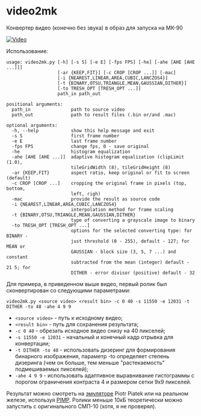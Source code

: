 # video2mk
Конвертер видео (конечно без звука) в образ для запуска на МК-90

[![Video](https://img.youtube.com/vi/Swxv3FU7puw/0.jpg)](https://www.youtube.com/watch?v=Swxv3FU7puw)

Использование:
```
usage: video2mk.py [-h] [-s S] [-e E] [-fps FPS] [-he] [-ahe [AHE [AHE ...]]]
                   [-ar {KEEP,FIT}] [-c CROP [CROP ...]] [-mac]
                   [-i {NEAREST,LINEAR,AREA,CUBIC,LANCZOS4}]
                   [-t {BINARY,OTSU,TRIANGLE,MEAN,GAUSSIAN,DITHER}]
                   [-to TRESH_OPT [TRESH_OPT ...]]
                   path_in path_out

positional arguments:
  path_in               path to source video
  path_out              path to result files (.bin or/and .mac)

optional arguments:
  -h, --help            show this help message and exit
  -s S                  first frame number
  -e E                  last frame number
  -fps FPS              change fps, 0 - save original
  -he                   histogram equalization
  -ahe [AHE [AHE ...]]  adaptive histogram equalization (clipLimit (1.0),
                        tileGridWidth (8), tileGridHeight (8)
  -ar {KEEP,FIT}        aspect ratio, keep original or fit to screen (default)
  -c CROP [CROP ...]    cropping the original frame in pixels (top, bottom,
                        left, righ)
  -mac                  provide the result as source code
  -i {NEAREST,LINEAR,AREA,CUBIC,LANCZOS4}
                        interpolation method for frame scaling
  -t {BINARY,OTSU,TRIANGLE,MEAN,GAUSSIAN,DITHER}
                        type of converting a grayscale image to binary
  -to TRESH_OPT [TRESH_OPT ...]
                        options for the selected converting type: for BINARY -
                        just threshold (0 - 255), default - 127; for MEAN or
                        GAUSSIAN - block size (3, 5, 7 ...) and constant
                        subtracted from the mean (integer) default - 21 5; for
                        DITHER - error divisor (positive) default - 32
```
Для примера, в приведенном выше видео, первый ролик был сконвертирован со следующими параметрами:
```
video2mk.py <source video> <result bin> -c 0 40 -s 11550 -e 12031 -t DITHER -to 48 -ahe 4 9 9
```

- ```<source video>``` - путь к исходному видео;
- ```<result bin>``` - путь для сохранения результата;
- ```-c 0 40``` - обрезать исходное видео снизу на 40 пикселей;
- ```-s 11550 -e 12031``` - начальный и конечный кадр отрывка для конвертации;
- ```-t DITHER -to 48``` - использовать дизеринг для формирования бинарного изображения, параметр -to определяет степень дизеринга (чем он больше, тем меньше "растекаемость" подмешиваемых пикселей);
- ```-ahe 4 9 9``` - использовать адаптивное выравнивание гистограммы с порогом ограничения контраста 4 и размером сетки 9x9 пикселей.

Результат можно смотреть на [эмуляторе](http://old-dos.ru/index.php?page=files&mode=files&do=show&id=8158) Piotr Piatek или на реальном железе, используя [PIMP](https://github.com/azya52/PIMP). Ролики меньше 10кБ теоретически можно запустить с оригинального СМП-10 (хотя, я не проверял).
